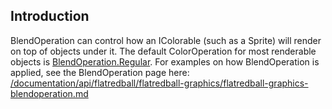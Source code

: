 ## Introduction

BlendOperation can control how an IColorable (such as a Sprite) will render on top of objects under it. The default ColorOperation for most renderable objects is [BlendOperation.Regular](/frb/docs/index.php?title=FlatRedBall.Graphics.BlendOperation.md "FlatRedBall.Graphics.BlendOperation"). For examples on how BlendOperation is applied, see the BlendOperation page here: [/documentation/api/flatredball/flatredball-graphics/flatredball-graphics-blendoperation.md](/documentation/api/flatredball/flatredball-graphics/flatredball-graphics-blendoperation.md)
